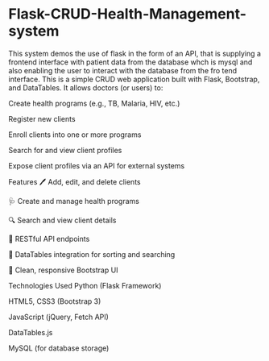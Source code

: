 # Flask-CRUD-Health-Management-system
 This system demos the use of flask in the form of an API, that is supplying a frontend interface with patient data from the database whch is mysql and also enabling the user to interact with the database from the fro tend interface.
This is a simple CRUD web application built with Flask, Bootstrap, and DataTables.
It allows doctors (or users) to:

Create health programs (e.g., TB, Malaria, HIV, etc.)

Register new clients

Enroll clients into one or more programs

Search for and view client profiles

Expose client profiles via an API for external systems

Features
🖊️ Add, edit, and delete clients

🩺 Create and manage health programs

🔍 Search and view client details

🔗 RESTful API endpoints

📄 DataTables integration for sorting and searching

🎨 Clean, responsive Bootstrap UI

Technologies Used
Python (Flask Framework)

HTML5, CSS3 (Bootstrap 3)

JavaScript (jQuery, Fetch API)

DataTables.js

MySQL (for database storage)
